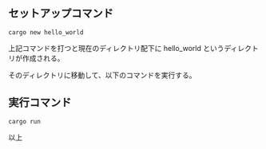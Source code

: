 ## セットアップコマンド

`cargo new hello_world`

上記コマンドを打つと現在のディレクトリ配下に hello_world というディレクトリが作成される。

そのディレクトリに移動して、以下のコマンドを実行する。

## 実行コマンド

`cargo run`

以上